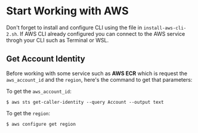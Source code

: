 # Start Working with AWS

Don't forget to install and configure CLI using the file in `install-aws-cli-2.sh`. If AWS CLI already configured you can connect to the AWS service throgh your CLI such as Terminal or WSL.

## Get Account Identity

Before working with some service such as **AWS ECR** which is request the `aws_account_id` and the `region`, here's the command to get that parameters: 

To get the `aws_account_id`:

    $ aws sts get-caller-identity --query Account --output text

To get the `region`:

    $ aws configure get region